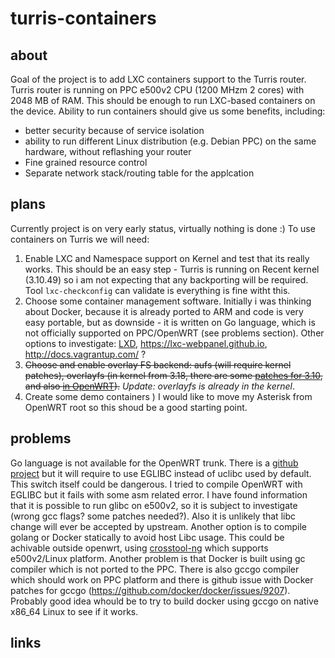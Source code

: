 # turris-containers
## about
Goal of the project is to add LXC containers support to the Turris router. Turris router is running on PPC e500v2 CPU (1200 MHzm 2 cores) with 2048 MB of RAM. This should be enough to run LXC-based containers on the device. Ability to run containers should give us some benefits, including:

- better security because of service isolation
- ability to run different Linux distribution (e.g. Debian PPC) on the same hardware, without reflashing your router
- Fine grained resource control 
- Separate network stack/routing table for the applcation

## plans
Currently project is on very early status, virtually nothing is done :) To use containers on Turris we will need:

1. Enable LXC and Namespace support on Kernel and test that its really works. This should be an easy step - Turris is running on Recent kernel (3.10.49) so i am not expecting that any backporting will be required. Tool `lxc-checkconfig` can validate is everything is fine witht this.
2. Choose some container management software. Initially i was thinking about Docker, because it is already ported to ARM and code is very easy portable, but as downside - it is written on Go language, which is not officially supported on PPC/OpenWRT (see problems section). Other options to investigate: [LXD](http://www.ubuntu.com/cloud/tools/lxd), https://lxc-webpanel.github.io, http://docs.vagrantup.com/ ?
3. ~~Choose and enable overlay FS backend: aufs (will require kernel patches), overlayfs (in kernel from 3.18, there are some [patches for 3.10](https://github.com/adilinden/overlayfs-patches), and also [in OpenWRT](https://dev.openwrt.org/browser/trunk/target/linux/generic/patches-3.10/100-overlayfs.patch)).~~ *Update: overlayfs is already in the kernel*.
4. Create some demo containers ) I would like to move my Asterisk from OpenWRT root so this shoud be a good starting point. 

## problems
Go language is not available for the OpenWRT trunk. There is a [github project](https://github.com/GeertJohan/openwrt-go) but it will require to use EGLIBC instead of uclibc used by default. This switch itself could be dangerous. I tried to compile OpenWRT with EGLIBC but it fails with some asm related error. I have found information that it is possible to run glibc on e500v2, so it is subject to investigate (wrong gcc flags? some patches needed?). Also it is unlikely that libc change will ever be accepted by upstream. Another option is to compile golang or Docker statically to avoid host Libc usage. This could be achivable outside openwrt, using [crosstool-ng](http://crosstool-ng.org) which supports e500v2/Linux platform. Another problem is that Docker is built using gc compiler which is not ported to the PPC. There is also gccgo compiler which should work on PPC platform and there is github issue with Docker patches for gccgo (https://github.com/docker/docker/issues/9207). Probably good idea whould be to try to build docker using gccgo on native x86_64 Linux to see if it works. 

## links

